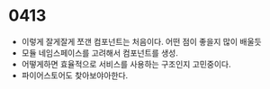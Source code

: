 # 0413



- 이렇게 잘게잘게 쪼갠 컴포넌트는 처음이다.
  어떤 점이 좋을지 많이 배울듯
- 모듈 네임스페이스를 고려해서 컴포넌트를 생성.
- 어떻게하면 효율적으로 서비스를 사용하는 구조인지 고민중이다.
- 파이어스토어도 찾아보야아한다.